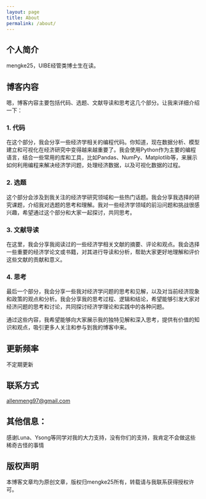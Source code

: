 ```yaml
---
layout: page
title: About
permalink: /about/
---
```


## 个人简介

mengke25，UIBE经管类博士生在读。


## 博客内容

嗯，博客内容主要包括代码、选题、文献导读和思考这几个部分。让我来详细介绍一下：

### 1. 代码
在这个部分，我会分享一些经济学相关的编程代码。你知道，现在数据分析、模型建立和可视化在经济研究中变得越来越重要了。我会使用Python作为主要的编程语言，结合一些常用的库和工具，比如Pandas、NumPy、Matplotlib等，来展示如何利用编程来解决经济学问题，处理经济数据，以及可视化数据的过程。

### 2. 选题
这个部分会涉及到我关注的经济学研究领域和一些热门话题。我会分享我选择的研究课题，介绍我对选题的思考和理解。我对一些经济学领域的前沿问题和挑战很感兴趣，希望通过这个部分和大家一起探讨，共同思考。

### 3. 文献导读
在这里，我会分享我阅读过的一些经济学相关文献的摘要、评论和观点。我会选择一些重要的经济学论文或书籍，对其进行导读和分析，帮助大家更好地理解和评价这些文献的贡献和意义。

### 4. 思考
最后一个部分，我会分享一些我对经济学问题的思考和见解，以及对当前经济现象和政策的观点和分析。我会分享我的思考过程、逻辑和结论，希望能够引发大家对经济问题的思考和讨论，共同探讨经济学理论和实践中的各种问题。

通过这些内容，我希望能够向大家展示我的独特见解和深入思考，提供有价值的知识和观点，吸引更多人关注和参与到我的博客中来。


## 更新频率

不定期更新


## 联系方式

allenmeng97@gmail.com


## 其他信息： 

感谢Luna、Ysong等同学对我的大力支持，没有你们的支持，我肯定不会做这些稀奇古怪的事情


## 版权声明

本博客文章均为原创文章，版权归mengke25所有，转载请与我联系获得授权许可。
